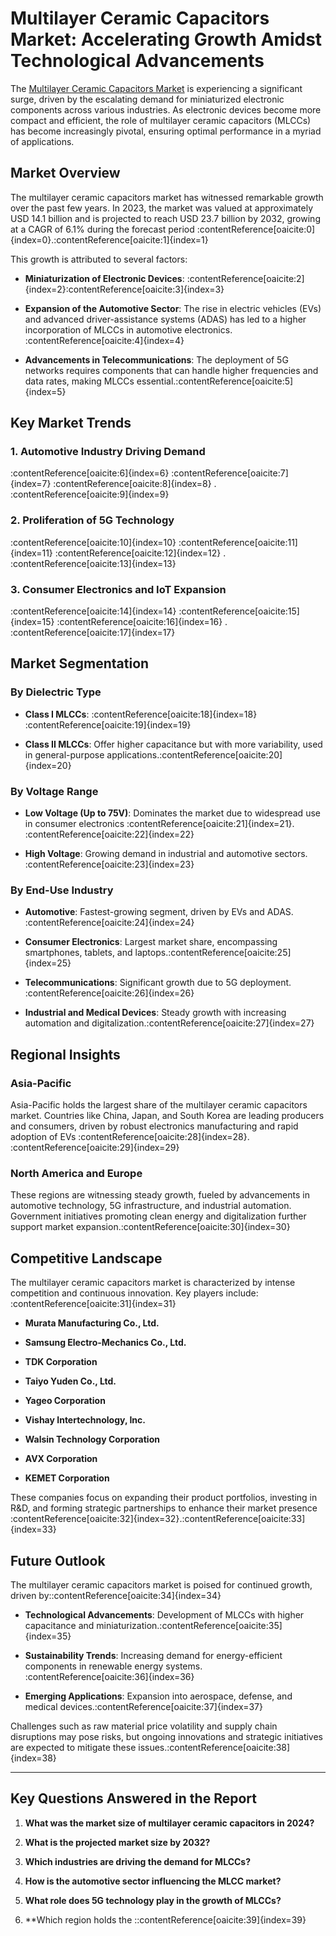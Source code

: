 # Multilayer Ceramic Capacitors Market: Accelerating Growth Amidst Technological Advancements

The [Multilayer Ceramic Capacitors Market](https://datavagyanik.com/reports/multilayer-ceramic-capacitors-market-research-insights-market-size-analysis-and-forecast-competitive-landscape-market-share/) is experiencing a significant surge, driven by the escalating demand for miniaturized electronic components across various industries. As electronic devices become more compact and efficient, the role of multilayer ceramic capacitors (MLCCs) has become increasingly pivotal, ensuring optimal performance in a myriad of applications.

## Market Overview

The multilayer ceramic capacitors market has witnessed remarkable growth over the past few years. In 2023, the market was valued at approximately USD 14.1 billion and is projected to reach USD 23.7 billion by 2032, growing at a CAGR of 6.1% during the forecast period :contentReference[oaicite:0]{index=0}.&#8203;:contentReference[oaicite:1]{index=1}

This growth is attributed to several factors:

- **Miniaturization of Electronic Devices**: :contentReference[oaicite:2]{index=2}&#8203;:contentReference[oaicite:3]{index=3}

- **Expansion of the Automotive Sector**: The rise in electric vehicles (EVs) and advanced driver-assistance systems (ADAS) has led to a higher incorporation of MLCCs in automotive electronics.&#8203;:contentReference[oaicite:4]{index=4}

- **Advancements in Telecommunications**: The deployment of 5G networks requires components that can handle higher frequencies and data rates, making MLCCs essential.&#8203;:contentReference[oaicite:5]{index=5}

## Key Market Trends

### 1. **Automotive Industry Driving Demand**

:contentReference[oaicite:6]{index=6} :contentReference[oaicite:7]{index=7} :contentReference[oaicite:8]{index=8} .&#8203;:contentReference[oaicite:9]{index=9}

### 2. **Proliferation of 5G Technology**

:contentReference[oaicite:10]{index=10} :contentReference[oaicite:11]{index=11} :contentReference[oaicite:12]{index=12} .&#8203;:contentReference[oaicite:13]{index=13}

### 3. **Consumer Electronics and IoT Expansion**

:contentReference[oaicite:14]{index=14} :contentReference[oaicite:15]{index=15} :contentReference[oaicite:16]{index=16} .&#8203;:contentReference[oaicite:17]{index=17}

## Market Segmentation

### By Dielectric Type

- **Class I MLCCs**: :contentReference[oaicite:18]{index=18}&#8203;:contentReference[oaicite:19]{index=19}

- **Class II MLCCs**: Offer higher capacitance but with more variability, used in general-purpose applications.&#8203;:contentReference[oaicite:20]{index=20}

### By Voltage Range

- **Low Voltage (Up to 75V)**: Dominates the market due to widespread use in consumer electronics :contentReference[oaicite:21]{index=21}.&#8203;:contentReference[oaicite:22]{index=22}

- **High Voltage**: Growing demand in industrial and automotive sectors.&#8203;:contentReference[oaicite:23]{index=23}

### By End-Use Industry

- **Automotive**: Fastest-growing segment, driven by EVs and ADAS.&#8203;:contentReference[oaicite:24]{index=24}

- **Consumer Electronics**: Largest market share, encompassing smartphones, tablets, and laptops.&#8203;:contentReference[oaicite:25]{index=25}

- **Telecommunications**: Significant growth due to 5G deployment.&#8203;:contentReference[oaicite:26]{index=26}

- **Industrial and Medical Devices**: Steady growth with increasing automation and digitalization.&#8203;:contentReference[oaicite:27]{index=27}

## Regional Insights

### Asia-Pacific

Asia-Pacific holds the largest share of the multilayer ceramic capacitors market. Countries like China, Japan, and South Korea are leading producers and consumers, driven by robust electronics manufacturing and rapid adoption of EVs :contentReference[oaicite:28]{index=28}.&#8203;:contentReference[oaicite:29]{index=29}

### North America and Europe

These regions are witnessing steady growth, fueled by advancements in automotive technology, 5G infrastructure, and industrial automation. Government initiatives promoting clean energy and digitalization further support market expansion.&#8203;:contentReference[oaicite:30]{index=30}

## Competitive Landscape

The multilayer ceramic capacitors market is characterized by intense competition and continuous innovation. Key players include:&#8203;:contentReference[oaicite:31]{index=31}

- **Murata Manufacturing Co., Ltd.**

- **Samsung Electro-Mechanics Co., Ltd.**

- **TDK Corporation**

- **Taiyo Yuden Co., Ltd.**

- **Yageo Corporation**

- **Vishay Intertechnology, Inc.**

- **Walsin Technology Corporation**

- **AVX Corporation**

- **KEMET Corporation**

These companies focus on expanding their product portfolios, investing in R&D, and forming strategic partnerships to enhance their market presence :contentReference[oaicite:32]{index=32}.&#8203;:contentReference[oaicite:33]{index=33}

## Future Outlook

The multilayer ceramic capacitors market is poised for continued growth, driven by:&#8203;:contentReference[oaicite:34]{index=34}

- **Technological Advancements**: Development of MLCCs with higher capacitance and miniaturization.&#8203;:contentReference[oaicite:35]{index=35}

- **Sustainability Trends**: Increasing demand for energy-efficient components in renewable energy systems.&#8203;:contentReference[oaicite:36]{index=36}

- **Emerging Applications**: Expansion into aerospace, defense, and medical devices.&#8203;:contentReference[oaicite:37]{index=37}

Challenges such as raw material price volatility and supply chain disruptions may pose risks, but ongoing innovations and strategic initiatives are expected to mitigate these issues.&#8203;:contentReference[oaicite:38]{index=38}

---

## Key Questions Answered in the Report

1. **What was the market size of multilayer ceramic capacitors in 2024?**

2. **What is the projected market size by 2032?**

3. **Which industries are driving the demand for MLCCs?**

4. **How is the automotive sector influencing the MLCC market?**

5. **What role does 5G technology play in the growth of MLCCs?**

6. **Which region holds the
::contentReference[oaicite:39]{index=39}

